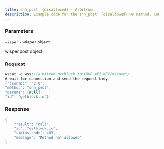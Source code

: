 ```yaml
---
title: shh_post  {disallowed} - Arbitrum
description: Example code for the shh_post  {disallowed} ws method. Сomplete guide on how to use shh_post  {disallowed} ws in GetBlock.io Web3 documentation.
---
```


### Parameters


`wisper` - wisper object

wisper post object

### Request

``` java
wscat -c wss://arbitrum.getblock.io/YOUR-API-KEY/mainnet/ 
# wait for connection and send the request body 
{"jsonrpc": "2.0",
"method": "shh_post",
"params": [null],
"id": "getblock.io"}
```

###  Response

``` java
{
    "result": "null",
    "id": "getblock.io",
    "status_code": 405,
    "message": "Method not allowed"
}
```

